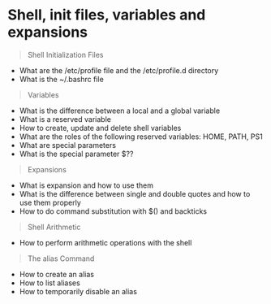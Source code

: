 # Shell, init files, variables and expansions

> Shell Initialization Files
* What are the /etc/profile file and the /etc/profile.d directory
* What is the ~/.bashrc file

> Variables
* What is the difference between a local and a global variable
* What is a reserved variable
* How to create, update and delete shell variables
* What are the roles of the following reserved variables: HOME, PATH, PS1
* What are special parameters
* What is the special parameter $??

> Expansions
* What is expansion and how to use them
* What is the difference between single and double quotes and how to use them properly
* How to do command substitution with $() and backticks

> Shell Arithmetic
* How to perform arithmetic operations with the shell

> The alias Command
* How to create an alias
* How to list aliases
* How to temporarily disable an alias
